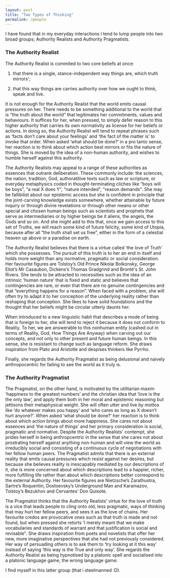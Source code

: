 ```yaml
---
layout: post
title: "Two Types of Thinking"
permalink: /people
---  
```


I have found that in my everyday interactions I tend to lump people into two broad groups; Authority Realists and Authority Pragmatists.

### **The Authority Realist**

The Authority Realist is commited to two core beliefs at once:

1) that there is a single, stance-independent way things are, which truth mirrors';

2) that this way things are carries authority over how we ought to think, speak and live.

It is not enough for the Authority Realist that the world emits causal pressures on her. There needs to be something additional to the world that is “the truth about the world” that legitimates her commitments, values and behaviours. It suffices for her, when pressed, to simply defer reason to this higher authority that carries its own normativity as license for her beliefs or actions. In doing so, the Authority Realist will tend to repeat phrases such as ‘facts don’t care about your feelings’ and ‘the fact of the matter is’ to invoke that order. When asked ‘what should be done?’ in a pro tanto sense, her reaction is to think about which action best mirrors or fits the nature of things. She is moved by the idea of a non-human authority, and wishes to humble herself against this authority.

The Authority Realists may appeal to a range of these authorities as essences that outrank deliberation. These commonly include: the sciences, the nation, tradition, God, authoratitive texts such as law or scripture, or everyday metaphysics coded in thought-terminating cliches like “boys will be boys”, “a real X does Y”, “nature intended", "reason demands". She may be fallibilist about our epistemic access but she is confident in principle that the joint-carving knowledge exists somewhere, whether attainable by future inquiry or through divine revelations or through other means or other special and chosen human beings such as scientists and prophets that serve as intermediaries or by higher beings be it aliens, the angels, the Gods and so on. And she might add to this that, once we gain access to this set of Truths, we will reach some kind of future felicity, some kind of Utopia, because after all “the truth shall set us free”, either in the form of a celestial heaven up above or a paradise on earth. 

The Authority Realist believes that there is a virtue called ‘the love of Truth’ which she possesses. The pursuit of this truth is to her an end in itself and holds more weight than any normative, pragmatic or social consideration. Her favourite figures are Tolstoy’s Old Prince Nikolai Bolkonsky, George Eliot’s Mr Casaubon, Dickens’s Thomas Gradgrind and Brontë's St. John Rivers. She tends to be attracted to necessities such as the idea of an intrinsic ‘human nature’ that is fixed and static and believes that contingencies are rare, or even that there are no genuine contingencies and that “everything happens for a reason”. When faced with a problem, she will often try to adapt it to her conception of the underlying reality rather than reshaping that conception. She likes to have solid foundations and the thought that her beliefs might be circular utterly daunts her.

When introduced to a new linguistic habit that describes a mode of being that is foreign to her, she will tend to reject it because it does not conform to Reality. To her, we are answerable to this nonhuman entity (cashed out in terms of Reality, God, How Things Are Anyway) when carving out our concepts, and not only to other present and future human beings. In this sense, she is resistant to change such as language reform. She draws inspiration from Plato and Aristotle and despises thinkers like Pyrrho.

Finally, she regards the Authority Pragmatist as being delusional and naively anthropocentric for failing to see the world as it truly is.

### **The Authority Pragmatist**

The Pragmatist, on the other hand, is motivated by the utilitarian maxim ‘happiness to the greatest numbers’ and the christian idea that ‘love is the the only law’, and apply them both in her moral and epistemic reasoning but jettisons their metaphysical weight. She will often utter and live by mottos like ‘do whatever makes you happy’ and ‘who cares as long as X doesn’t hurt anyone?’. When asked ‘what should be done?’ her reaction is to think about which action brings about more happiness. She cares not about essences and ‘the nature of things’ and her primary consideration is social, pragmatic and normative. Despite the Authority Realists' contempt, she prides herself in being anthropcentric in the sense that she  cares not about prostrating herself against anything non-human and will view the world as irreducibly social and consisting of a continuous cycle of negotiations with her fellow human peers. The Pragmatist admits that there is an external reality that emits causal pressures which resist against her desires, but because she believes reality is inescapably mediated by our descriptions of it, she is more concerned about which descriptions lead to a happier, richer, more fulfilling life rather than about which descriptions better correspond to the external Authority. Her favourite figures are Nietzsche’s Zarathustra, Sartre’s Roquentin, Dostoevsky’s Underground Man and Karamazov, Tolstoy’s Bezukhov and Cervantes’ Don Quixote.

The Pragmatist thinks that the Authority Realists’ virtue for the love of truth is a vice that leads people to cling onto old, less pragmatic, ways of thinking that may hurt her fellow peers, and sees it as the love of chains. Her favourite credos are provocative ones such as that truth is made and not found, but when pressed she retorts 'I merely meant that we make vocabularies and standards of warrant and that justification is social and revisable". She draws inspiration from poets and novelists that offer her new, more imaginative perspectives that she had not previously considered. Her way of persuading others is to ask them to ‘try looking at it this way’ instead of saying ‘this way is the True and only way’. She regards the Authority Realist as being hypnotised by a platonic spell and socialised into a platonic language game, the wrong language game.

I find myself in this latter group (that i steelmanned :D).
